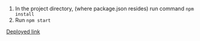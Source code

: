 1. In the project directory, (where package.json resides) run command `npm install`
2. Run `npm start`

[Deployed link](https://cryptoapp-asamaiya00.vercel.app/)
